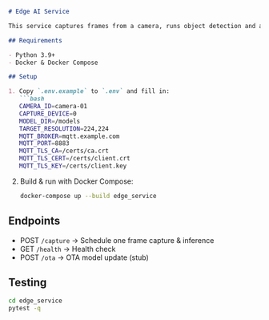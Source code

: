 ```markdown
# Edge AI Service

This service captures frames from a camera, runs object detection and activity recognition models, and publishes JSON events to an MQTT broker.

## Requirements

- Python 3.9+
- Docker & Docker Compose

## Setup

1. Copy `.env.example` to `.env` and fill in:
   ```bash
   CAMERA_ID=camera-01
   CAPTURE_DEVICE=0
   MODEL_DIR=/models
   TARGET_RESOLUTION=224,224
   MQTT_BROKER=mqtt.example.com
   MQTT_PORT=8883
   MQTT_TLS_CA=/certs/ca.crt
   MQTT_TLS_CERT=/certs/client.crt
   MQTT_TLS_KEY=/certs/client.key
   ```

2. Build & run with Docker Compose:
   ```bash
   docker-compose up --build edge_service
   ```

## Endpoints

- POST `/capture` &rarr; Schedule one frame capture & inference
- GET `/health` &rarr; Health check
- POST `/ota` &rarr; OTA model update (stub)

## Testing

```bash
cd edge_service
pytest -q
```